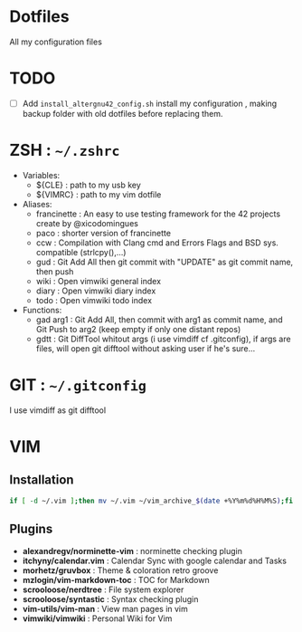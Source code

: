 # Dotfiles
All my configuration files

# TODO
- [ ] Add `install_altergnu42_config.sh` install my configuration , making backup folder with old dotfiles before replacing them.

# ZSH : `~/.zshrc`
- Variables:
    - ${CLE}            : path to my usb key
    - ${VIMRC}          : path to my vim dotfile
- Aliases:
    - francinette       : An easy to use testing framework for the 42 projects create by @xicodomingues
    - paco              : shorter version of francinette
    - ccw               : Compilation with Clang cmd and Errors Flags and BSD sys. compatible (strlcpy(),...)
    - gud               : Git Add All then git commit with "UPDATE" as git commit name, then push
    - wiki              : Open vimwiki general index
    - diary             : Open vimwiki diary index
    - todo              : Open vimwiki todo index
- Functions:
    - gad arg1 <arg2>   : Git Add All, then commit with arg1 as commit name, and Git Push to arg2 (keep empty if only one distant repos)
    - gdtt <args>       : Git DiffTool whitout args (i use vimdiff cf .gitconfig), if args are files, will open git
      difftool without asking user if he's sure...

# GIT : `~/.gitconfig`
I use vimdiff as git difftool

# VIM
## Installation
```bash
if [ -d ~/.vim ];then mv ~/.vim ~/vim_archive_$(date +%Y%m%d%H%M%S);fi && git clone https://github.com/alterGNU42/.vim.git ~/.vim && echo -e "\n" | vim -c "PlugInstall" -c "qa" > /dev/null 2>&1
```
## Plugins
- **alexandregv/norminette-vim**    : norminette checking plugin 
- **itchyny/calendar.vim**          : Calendar Sync with google calendar and Tasks
- **morhetz/gruvbox**               : Theme & coloration retro groove
- **mzlogin/vim-markdown-toc**      : TOC for Markdown
- **scrooloose/nerdtree**           : File system explorer
- **scrooloose/syntastic**          : Syntax checking plugin
- **vim-utils/vim-man**             : View man pages in vim
- **vimwiki/vimwiki**               : Personal Wiki for Vim
